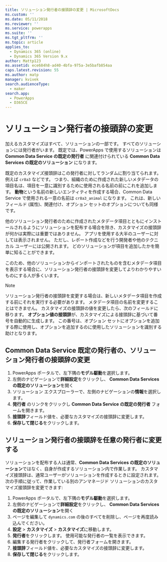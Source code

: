 ```yaml
---
title: ソリューション発行者の接頭辞の変更 | MicrosoftDocs
ms.custom: ''
ms.date: 05/11/2018
ms.reviewer: ''
ms.service: powerapps
ms.suite: ''
ms.tgt_pltfrm: ''
ms.topic: article
applies_to:
  - Dynamics 365 (online)
  - Dynamics 365 Version 9.x
author: Mattp123
ms.assetid: ece684h8-ad40-4bfa-975a-3e5bafb854aa
caps.latest.revision: 55
ms.author: matp
manager: kvivek
search.audienceType:
  - maker
search.app:
  - PowerApps
  - D365CE
---
```


# <a name="change-the-solution-publisher-prefix"></a>ソリューション発行者の接頭辞の変更

加えるカスタマイズはすべて、ソリューションの一部です。 すべてのソリューションには発行者がいます。 既定では、PowerApps で使用するソリューションは **Common Data Service の既定の発行者** に関連付けられている **Common Data Services の既定のソリューション** になります。

既定のカスタマイズ接頭辞はこの発行者に対してランダムに割り当てられます。例えば `cr8a3` などです。 つまり、組織のために作成された新しいメタデータの項目名は、項目を一意に識別するために使用される名前の前にこれを追加します。 **動物**という名前の新しいエンティティを作成する場合、Common Data Service で使用される一意の名前は `cr8a3_animal` になります。 これは、新しいフィールド (属性)、関連付け、オプション セットのオプションについても同様です。

他のソリューション発行者のために作成されたメタデータ項目とともにインストールされるようにソリューションを配布する場合を除き、カスタマイズの接頭辞が何かは実際には重要ではありません。 アプリを使用する大半のユーザーに対しては表示されません。 ただし、レポート作成などを行う開発者や他のテクニカル ユーザーには公開されます。 どのソリューションが項目を追加したかを簡単に知ることができます。

このため、他のソリューションからインポートされたものを含むメタデータ項目を表示する場合に、ソリューション発行者の接頭辞を変更してよりわかりやすいものにする人が多くいます。 

> [!NOTE]
> ソリューション発行者の接頭辞を変更する場合は、新しいメタデータ項目を作成する前にそれを実行する必要があります。 メタデータ項目の名前を変更することはできません。
> カスタマイズの接頭辞の値を変更したら、次のフィールドに移ります。 **オプション値の接頭辞**が、カスタマイズによる接頭辞に基づいて番号を自動的に生成します。 この番号は、オプション セットにオプションを追加する際に使用し、オプションを追加するのに使用したソリューションを識別する助けとなります。 

## <a name="change-the-solution-publisher-prefix-for-the-common-data-service-default-publisher"></a>Common Data Service 既定の発行者の、ソリューション発行者の接頭辞の変更  

 1. PowerApps ポータルで、左下隅の**モデル駆動**を選択します。
 2. 左側のナビゲーションで**詳細設定**をクリックし、 **Common Data Services の既定のソリューション**を開く
 3. ソリューション エクスプローラーで、左側のナビゲーションの**情報**を選択します。
 4. **発行者** のリンクをクリックし **Common Data Service の既定の発行者** フォームを開きます。
 5. **接頭辞**フィールド値を、必要なカスタマイズの接頭辞に変更します。
 6. **保存して閉じる**をクリックします。
  
## <a name="change-the-solution-publisher-prefix-for-any-publisher"></a>ソリューション発行者の接頭辞を任意の発行者に変更する

ソリューションを配布する人は通常、**Common Data Services の既定のソリューション**ではなく、自身が作成するソリューション内で作業します。 カスタマイズ接頭辞は、通常ユーザーがソリューションを作成するときに設定されます。 次の手順に従って、作業している別のアンマネージド ソリューションのカスタマイズ接頭辞を変更できます: 

 1. PowerApps ポータルで、左下隅の**モデル駆動**を選択します。
 2. 左側のナビゲーションで**詳細設定**をクリックし、 **Common Data Services の既定のソリューション**を開く
 3. ページを編集して `dynamics.com` の後のすべてを削除し、ページを再度読み込んでください。
 4. **設定** > **カスタマイズ** > **カスタマイズ**に移動します。 
 5. **発行者**をクリックします。 使用可能な発行者の一覧を表示できます。
 6. 編集する発行者をクリックして、発行者フォームを開きます。
 7. **接頭辞**フィールド値を、必要なカスタマイズの接頭辞に変更します。
 6. **保存して閉じる**をクリックします。
  
